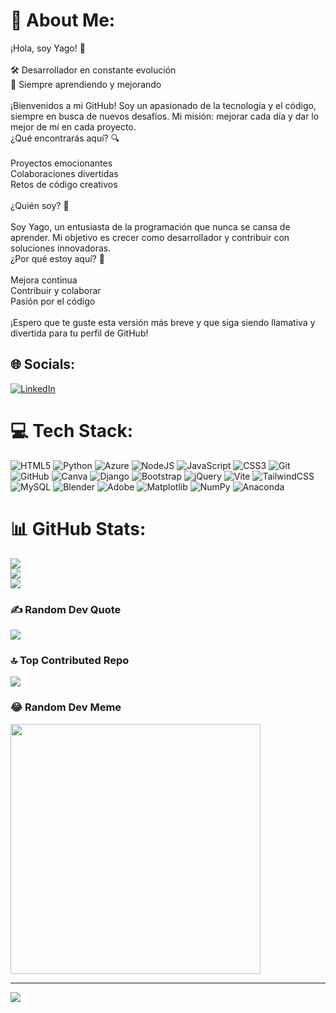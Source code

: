 # 💫 About Me:
¡Hola, soy Yago! 👋<br><br>🛠️ Desarrollador en constante evolución<br>🌱 Siempre aprendiendo y mejorando<br><br>¡Bienvenidos a mi GitHub! Soy un apasionado de la tecnología y el código, siempre en busca de nuevos desafíos. Mi misión: mejorar cada día y dar lo mejor de mí en cada proyecto.<br>¿Qué encontrarás aquí? 🔍<br><br>    Proyectos emocionantes<br>    Colaboraciones divertidas<br>    Retos de código creativos<br><br>¿Quién soy? 🤔<br><br>Soy Yago, un entusiasta de la programación que nunca se cansa de aprender. Mi objetivo es crecer como desarrollador y contribuir con soluciones innovadoras.<br>¿Por qué estoy aquí? 🚀<br><br>    Mejora continua<br>    Contribuir y colaborar<br>    Pasión por el código<br><br>¡Espero que te guste esta versión más breve y que siga siendo llamativa y divertida para tu perfil de GitHub!


## 🌐 Socials:
[![LinkedIn](https://img.shields.io/badge/LinkedIn-%230077B5.svg?logo=linkedin&logoColor=white)](https://linkedin.com/in/yago-martín-fernández) 

# 💻 Tech Stack:
![HTML5](https://img.shields.io/badge/html5-%23E34F26.svg?style=flat&logo=html5&logoColor=white) ![Python](https://img.shields.io/badge/python-3670A0?style=flat&logo=python&logoColor=ffdd54) ![Azure](https://img.shields.io/badge/azure-%230072C6.svg?style=flat&logo=microsoftazure&logoColor=white) ![NodeJS](https://img.shields.io/badge/node.js-6DA55F?style=flat&logo=node.js&logoColor=white) ![JavaScript](https://img.shields.io/badge/javascript-%23323330.svg?style=flat&logo=javascript&logoColor=%23F7DF1E) ![CSS3](https://img.shields.io/badge/css3-%231572B6.svg?style=flat&logo=css3&logoColor=white) ![Git](https://img.shields.io/badge/git-%23F05033.svg?style=flat&logo=git&logoColor=white) ![GitHub](https://img.shields.io/badge/github-%23121011.svg?style=flat&logo=github&logoColor=white) ![Canva](https://img.shields.io/badge/Canva-%2300C4CC.svg?style=flat&logo=Canva&logoColor=white) ![Django](https://img.shields.io/badge/django-%23092E20.svg?style=flat&logo=django&logoColor=white) ![Bootstrap](https://img.shields.io/badge/bootstrap-%238511FA.svg?style=flat&logo=bootstrap&logoColor=white) ![jQuery](https://img.shields.io/badge/jquery-%230769AD.svg?style=flat&logo=jquery&logoColor=white) ![Vite](https://img.shields.io/badge/vite-%23646CFF.svg?style=flat&logo=vite&logoColor=white) ![TailwindCSS](https://img.shields.io/badge/tailwindcss-%2338B2AC.svg?style=flat&logo=tailwind-css&logoColor=white) ![MySQL](https://img.shields.io/badge/mysql-4479A1.svg?style=flat&logo=mysql&logoColor=white) ![Blender](https://img.shields.io/badge/blender-%23F5792A.svg?style=flat&logo=blender&logoColor=white) ![Adobe](https://img.shields.io/badge/adobe-%23FF0000.svg?style=flat&logo=adobe&logoColor=white) ![Matplotlib](https://img.shields.io/badge/Matplotlib-%23ffffff.svg?style=flat&logo=Matplotlib&logoColor=black) ![NumPy](https://img.shields.io/badge/numpy-%23013243.svg?style=flat&logo=numpy&logoColor=white) ![Anaconda](https://img.shields.io/badge/Anaconda-%2344A833.svg?style=flat&logo=anaconda&logoColor=white)
# 📊 GitHub Stats:
![](https://github-readme-stats.vercel.app/api?username=Yagomf13&theme=highcontrast&hide_border=false&include_all_commits=false&count_private=false)<br/>
![](https://github-readme-streak-stats.herokuapp.com/?user=Yagomf13&theme=highcontrast&hide_border=false)<br/>
![](https://github-readme-stats.vercel.app/api/top-langs/?username=Yagomf13&theme=highcontrast&hide_border=false&include_all_commits=false&count_private=false&layout=compact)

### ✍️ Random Dev Quote
![](https://quotes-github-readme.vercel.app/api?type=horizontal&theme=radical)

### 🔝 Top Contributed Repo
![](https://github-contributor-stats.vercel.app/api?username=Yagomf13&limit=5&theme=radical&combine_all_yearly_contributions=true)

### 😂 Random Dev Meme
<img src='https://memer-new.vercel.app/' style="height: 400px;"/>

---
[![](https://visitcount.itsvg.in/api?id=Yagomf13&icon=0&color=2)](https://visitcount.itsvg.in)

<!-- Proudly created with GPRM ( https://gprm.itsvg.in ) -->
